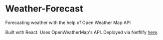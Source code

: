 # Weather-Forecast
 Forecasting weather with the help of Open Weather Map API

Built with React. Uses OpenWeatherMap's API. Deployed via Netflify [here](https://alexkowsik-weather-app.netlify.com/).
